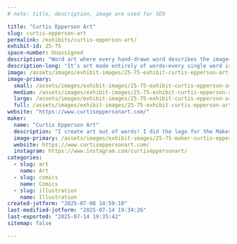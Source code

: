 ```yaml
---
# note: title, description, image are used for SEO

title: "Curtis Epperson Art"
slug: curtis-epperson-art
permalink: /exhibits/curtis-epperson-art/
exhibit-id: 25-75
space-number: Unassigned
description: "Word art where every hand-drawn word describes the image—no repeats, just letters turned into art!"
description-long: "It’s art made entirely of words—every single word is carefully chosen to describe the subject of the piece. Each letter is hand-drawn, one at a time, with no word ever repeated. The result is a visually stunning and deeply meaningful design where form and language work together to tell a story. Every detail is crafted with intention, blending illustration and typography into a unique piece that’s as thoughtful as it is beautiful."
image: /assets/images/exhibit-images/25-75-exhibit-curtis-epperson-art-img-5542-large.jpeg
image-primary: 
  small: /assets/images/exhibit-images/25-75-exhibit-curtis-epperson-art-img-5542-small.jpeg
  medium: /assets/images/exhibit-images/25-75-exhibit-curtis-epperson-art-img-5542-medium.jpeg
  large: /assets/images/exhibit-images/25-75-exhibit-curtis-epperson-art-img-5542-large.jpeg
  full: /assets/images/exhibit-images/25-75-exhibit-curtis-epperson-art-img-5542-full.jpeg
website: "https://www.curtiseppersonart.com/"
maker: 
  name: "Curtis Epperson Art"
  description: "I create art out of words! I did the logo for the Maker Faire a few years ago. Hey Ian! :)"
  image-primary: /assets/images/exhibit-images/25-75-maker-curtis-epperson-art-img-5663-medium.jpeg
  website: https://www.curtiseppersonart.com/
  instagram: https://www.instagram.com/curtiseppersonart/
categories: 
  - slug: art
    name: Art
  - slug: comics
    name: Comics
  - slug: illustration
    name: Illustration
created-jotform: "2025-07-08 14:59:10"
last-modified-jotform: "2025-07-14 19:34:26"
last-exported: "2025-07-14 19:35:42"
sitemap: false

---
```

